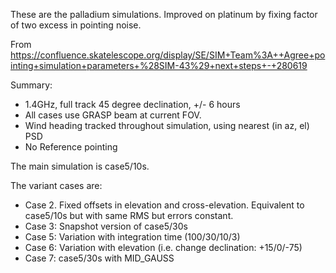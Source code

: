 These are the palladium simulations. Improved on platinum by fixing factor of two 
excess in pointing noise.

From https://confluence.skatelescope.org/display/SE/SIM+Team%3A++Agree+pointing+simulation+parameters+%28SIM-43%29+next+steps+-+280619

Summary:
 - 1.4GHz, full track 45 degree declination, +/- 6 hours
 - All cases use GRASP beam at current FOV.
 - Wind heading tracked throughout simulation, using nearest (in az, el) PSD
 - No Reference pointing

The main simulation is case5/10s. 

The variant cases are:

 - Case 2. Fixed offsets in elevation and cross-elevation. Equivalent to case5/10s 
 but with same RMS but errors constant.
 - Case 3: Snapshot version of case5/30s
 - Case 5: Variation with integration time (100/30/10/3)
 - Case 6: Variation with elevation (i.e. change declination: +15/0/-75)
 - Case 7: case5/30s with MID_GAUSS